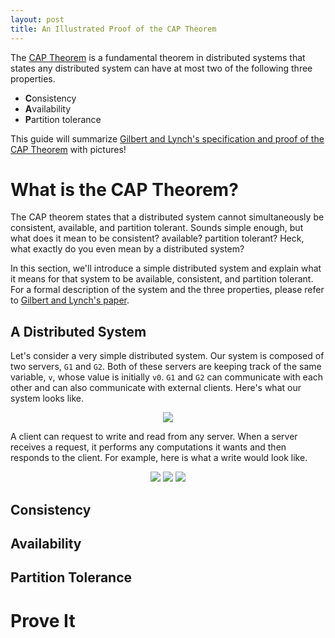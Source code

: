 ```yaml
---
layout: post
title: An Illustrated Proof of the CAP Theorem
---
```


The [CAP Theorem][wikipedia] is a fundamental theorem in distributed systems
that states any distributed system can have at most two of the following three
properties.

- **C**onsistency
- **A**vailability
- **P**artition tolerance

This guide will summarize [Gilbert and Lynch's specification and proof of the
CAP Theorem][paper] with pictures!

# What is the CAP Theorem? #
The CAP theorem states that a distributed system cannot simultaneously be
consistent, available, and partition tolerant. Sounds simple enough, but what
does it mean to be consistent? available? partition tolerant? Heck, what
exactly do you even mean by a distributed system?

In this section, we'll introduce a simple distributed system and explain what
it means for that system to be available, consistent, and partition tolerant.
For a formal description of the system and the three properties, please refer
to [Gilbert and Lynch's paper][paper]. 

## A Distributed System ##
Let's consider a very simple distributed system. Our system is composed of two
servers, `G1` and `G2`. Both of these servers are keeping track of the same
variable, `v`, whose value is initially `v0`. `G1` and `G2` can communicate
with each other and can also communicate with external clients. Here's
what our system looks like.

<center>
<img src="{{site.url}}/assets/cap/cap1.svg" class="three-quarter-image">
</center>

A client can request to write and read from any server. When a server receives
a request, it performs any computations it wants and then responds to the
client. For example, here is what a write would look like.

<center>
<img src="{{site.url}}/assets/cap/cap2.svg" class="three-quarter-image">
<img src="{{site.url}}/assets/cap/cap3.svg" class="three-quarter-image">
<img src="{{site.url}}/assets/cap/cap4.svg" class="three-quarter-image">
</center>


## Consistency ##
## Availability ##
## Partition Tolerance ##

# Prove It #

[paper]:     http://lpd.epfl.ch/sgilbert/pubs/BrewersConjecture-SigAct.pdf
[wikipedia]: http://en.wikipedia.org/wiki/CAP_theorem
 
